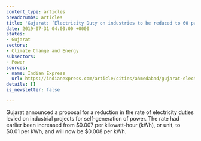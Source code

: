 ```yaml
---
content_type: articles
breadcrumbs: articles
title: 'Gujarat: ‘Electricity Duty on industries to be reduced to 60 paise’'
date: 2019-07-31 04:00:00 +0000
states:
- Gujarat
sectors:
- Climate Change and Energy
subsectors:
- Power
sources:
- name: Indian Express
  url: https://indianexpress.com/article/cities/ahmedabad/gujarat-electricity-duty-on-industries-to-be-reduced-to-60-paise-5849793/
details: []
is_newsletter: false

---
```

Gujarat announced a proposal for a reduction in the rate of electricity duties levied on industrial projects for self-generation of power. The rate had earlier been increased from $0.007 per kilowatt-hour (kWh), or unit, to $0.01 per kWh, and will now be $0.008 per kWh.
